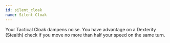 ```yaml
---
id: silent_cloak
name: Silent Cloak
---
```

Your Tactical Cloak dampens noise. You have advantage on a Dexterity (Stealth) check if you move no more than half your 
speed on the same turn.